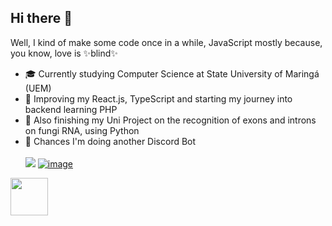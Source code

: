 ## Hi there 🖖

Well, I kind of make some code once in a while, JavaScript mostly because, you know, love is ✨blind✨ <br>
- 🎓 Currently studying Computer Science at State University of Maringá (UEM)
- 🌿 Improving my React.js, TypeScript and starting my journey into backend learning PHP <br>
- 🍄 Also finishing my Uni Project on the recognition of exons and introns on fungi RNA, using Python <br>
- 🤖 Chances I'm doing another Discord Bot <br>
<br><a href="mailto:anduca.sarah@gmail.com?"><img src="https://img.shields.io/badge/gmail-%23DD0031.svg?&style=for-the-badge&logo=gmail&logoColor=white"/></a>
 [![image](https://img.shields.io/badge/Linkedin-0077B5?style=for-the-badge&logo=linkedin&logoColor=white)](https://www.linkedin.com/in/sarah-anduca/)
<img src="https://media.giphy.com/media/8lPQQ6UsC1uXllpa40/giphy.gif" width="60" height="60">




<!--
**sarahanduca/sarahanduca** is a ✨ _special_ ✨ repository because its `README.md` (this file) appears on your GitHub profile.

Here are some ideas to get you started:

- 🔭 I’m currently working on ...
- 🌱 I’m currently learning ...
- 👯 I’m looking to collaborate on ...
- 🤔 I’m looking for help with ...
- 💬 Ask me about ...
- 📫 How to reach me: ...
- 😄 Pronouns: ...
- ⚡ Fun fact: ...
-->
